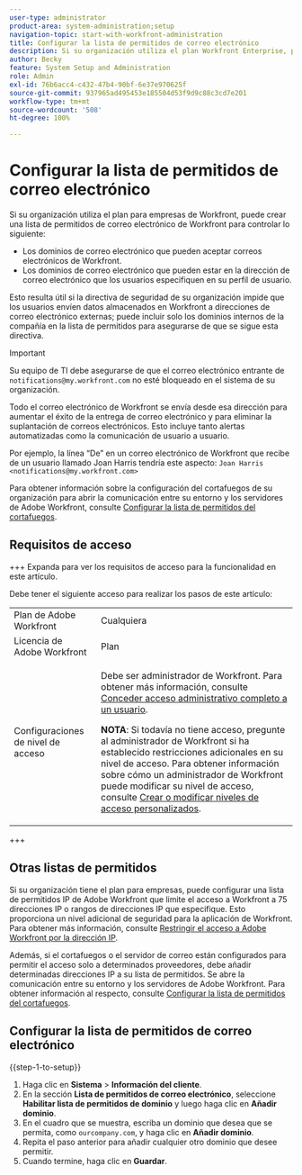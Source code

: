 ```yaml
---
user-type: administrator
product-area: system-administration;setup
navigation-topic: start-with-workfront-administration
title: Configurar la lista de permitidos de correo electrónico
description: Si su organización utiliza el plan Workfront Enterprise, puede crear una lista de permitidos de correo electrónico de Workfront para controlar qué dominios de correo electrónico pueden aceptar correos electrónicos de Workfront y qué dominios de correo electrónico pueden estar en la dirección de correo electrónico que los usuarios especifiquen en su perfil de usuario. Esto resulta útil si la política de seguridad de su organización impide que los usuarios envíen datos almacenados en Workfront a direcciones de correo electrónico externas; puede incluir solo los dominios internos de la compañía en la lista de permitidos para asegurarse de que se sigue esta política.
author: Becky
feature: System Setup and Administration
role: Admin
exl-id: 76b6acc4-c432-47b4-90bf-6e37e970625f
source-git-commit: 937965ad495453e185504d53f9d9c88c3cd7e201
workflow-type: tm+mt
source-wordcount: '508'
ht-degree: 100%

---
```


# Configurar la lista de permitidos de correo electrónico

Si su organización utiliza el plan para empresas de Workfront, puede crear una lista de permitidos de correo electrónico de Workfront para controlar lo siguiente:

* Los dominios de correo electrónico que pueden aceptar correos electrónicos de Workfront.
* Los dominios de correo electrónico que pueden estar en la dirección de correo electrónico que los usuarios especifiquen en su perfil de usuario.

Esto resulta útil si la directiva de seguridad de su organización impide que los usuarios envíen datos almacenados en Workfront a direcciones de correo electrónico externas; puede incluir solo los dominios internos de la compañía en la lista de permitidos para asegurarse de que se sigue esta directiva.

>[!IMPORTANT]
>
>Su equipo de TI debe asegurarse de que el correo electrónico entrante de `notifications@my.workfront.com` no esté bloqueado en el sistema de su organización.
>
>Todo el correo electrónico de Workfront se envía desde esa dirección para aumentar el éxito de la entrega de correo electrónico y para eliminar la suplantación de correos electrónicos. Esto incluye tanto alertas automatizadas como la comunicación de usuario a usuario.
>
>Por ejemplo, la línea “De” en un correo electrónico de Workfront que recibe de un usuario llamado Joan Harris tendría este aspecto:
>`Joan Harris <notifications@my.workfront.com>`

Para obtener información sobre la configuración del cortafuegos de su organización para abrir la comunicación entre su entorno y los servidores de Adobe Workfront, consulte [Configurar la lista de permitidos del cortafuegos](../../administration-and-setup/get-started-wf-administration/configure-your-firewall.md).

## Requisitos de acceso

+++ Expanda para ver los requisitos de acceso para la funcionalidad en este artículo.

Debe tener el siguiente acceso para realizar los pasos de este artículo:

<table style="table-layout:auto"> 
 <col> 
 <col> 
 <tbody> 
  <tr> 
   <td role="rowheader">Plan de Adobe Workfront</td> 
   <td>Cualquiera</td> 
  </tr> 
  <tr> 
   <td role="rowheader">Licencia de Adobe Workfront</td> 
   <td>Plan</td> 
  </tr> 
  <tr> 
   <td role="rowheader">Configuraciones de nivel de acceso</td> 
   <td> <p>Debe ser administrador de Workfront. Para obtener más información, consulte <a href="../../administration-and-setup/add-users/configure-and-grant-access/grant-a-user-full-administrative-access.md" class="MCXref xref">Conceder acceso administrativo completo a un usuario</a>.</p> <p><b>NOTA</b>: Si todavía no tiene acceso, pregunte al administrador de Workfront si ha establecido restricciones adicionales en su nivel de acceso. Para obtener información sobre cómo un administrador de Workfront puede modificar su nivel de acceso, consulte <a href="../../administration-and-setup/add-users/configure-and-grant-access/create-modify-access-levels.md" class="MCXref xref">Crear o modificar niveles de acceso personalizados</a>.</p> </td> 
  </tr> 
 </tbody> 
</table>

+++

## Otras listas de permitidos

Si su organización tiene el plan para empresas, puede configurar una lista de permitidos IP de Adobe Workfront que limite el acceso a Workfront a 75 direcciones IP o rangos de direcciones IP que especifique. Esto proporciona un nivel adicional de seguridad para la aplicación de Workfront. Para obtener más información, consulte [Restringir el acceso a Adobe Workfront por la dirección IP](../../administration-and-setup/manage-workfront/security/restrict-access-workfront-ip-address.md).

Además, si el cortafuegos o el servidor de correo están configurados para permitir el acceso solo a determinados proveedores, debe añadir determinadas direcciones IP a su lista de permitidos. Se abre la comunicación entre su entorno y los servidores de Adobe Workfront. Para obtener información al respecto, consulte [Configurar la lista de permitidos del cortafuegos](../../administration-and-setup/get-started-wf-administration/configure-your-firewall.md).

## Configurar la lista de permitidos de correo electrónico

{{step-1-to-setup}}

1. Haga clic en **Sistema** > **Información del cliente**.
1. En la sección **Lista de permitidos de correo electrónico**, seleccione **Habilitar lista de permitidos de dominio** y luego haga clic en **Añadir dominio**.
1. En el cuadro que se muestra, escriba un dominio que desea que se permita, como `ourcompany.com`, y haga clic en **Añadir dominio**.
1. Repita el paso anterior para añadir cualquier otro dominio que desee permitir.
1. Cuando termine, haga clic en **Guardar**.
